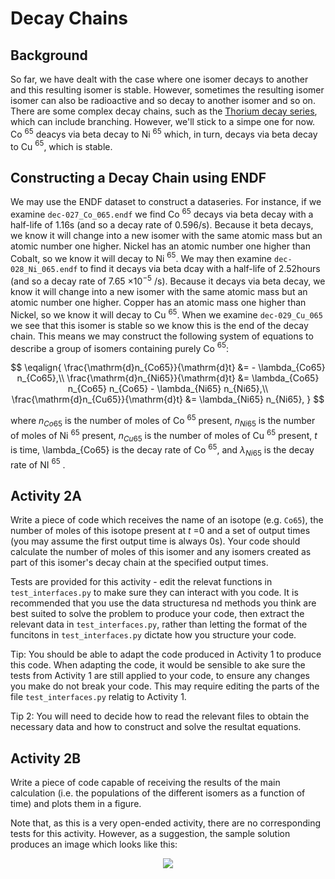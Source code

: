 # Decay Chains

## Background

So far, we have dealt with the case where one isomer decays to another and this resulting isomer is stable. However, sometimes the resulting isomer isomer can also be radioactive and so decay to another isomer and so on. There are some complex decay chains, such as the [Thorium decay series](https://en.wikipedia.org/wiki/Decay_chain#Thorium_series), which can include branching. However, we'll stick to a simpe one for now. Co $^{65}$ deacys via beta decay to Ni $^{65}$ which, in turn, decays via beta decay to Cu $^{65}$, which is stable.

## Constructing a Decay Chain using ENDF

We may use the ENDF dataset to construct a dataseries. For instance, if we examine ```dec-027_Co_065.endf``` we find Co $^{65}$ decays via beta decay with a half-life of 1.16s (and so a decay rate of 0.596/s). Because it beta decays, we know it will change into a new isomer with the same atomic mass but an atomic number one higher. Nickel has an atomic number one higher than Cobalt, so we know it will decay to Ni $^{65}$. We may then examine ```dec-028_Ni_065.endf``` to find it decays via beta dcay with a half-life of 2.52hours (and so a decay rate of 7.65 $\times 10^{-5}$ /s). Because it decays via beta decay, we know it will change into a new isomer with the same atomic mass but an atomic number one higher. Copper has an atomic mass one higher than Nickel, so we know it will decay to Cu $^{65}$. When we examine ```dec-029_Cu_065``` we see that this isomer is stable so we know this is the end of the decay chain. This means we may construct the following system of equations to describe a group of isomers containing purely Co $^{65}$:

$$ \eqalign{
\frac{\mathrm{d}n_{Co65}}{\mathrm{d}t} &= - \lambda_{Co65} n_{Co65},\\
\frac{\mathrm{d}n_{Ni65}}{\mathrm{d}t} &= \lambda_{Co65} n_{Co65} n_{Co65} - \lambda_{Ni65} n_{Ni65},\\
\frac{\mathrm{d}n_{Cu65}}{\mathrm{d}t} &=  \lambda_{Ni65} n_{Ni65},
}
$$

where $n_{Co65}$ is the number of moles of Co $^{65}$ present, $n_{Ni65}$ is the number of moles of Ni $^{65}$ present, $n_{Cu65}$ is the number of moles of Cu $^{65}$ present, $t$ is time, \lambda_{Co65} is the decay rate of Co $^{65}$, and $\lambda_{Ni65}$ is the decay rate of NI $^{65}$ .

## Activity 2A

Write a piece of code which receives the name of an isotope (e.g. ```Co65```), the number of moles of this isotope present at $t$ =0 and a set of output times (you may assume the first output time is always 0s). Your code should calculate the number of moles of this isomer and any isomers created as part of this isomer's decay chain at the specified output times. 

Tests are provided for this activity - edit the relevat functions in ```test_interfaces.py``` to make sure they can interact with you code. It is recommended that you use the data structuresa nd methods you think are best suited to solve the problem to produce your code, then extract the relevant data in ```test_interfaces.py```, rather than letting the format of the funcitons in ```test_interfaces.py``` dictate how you structure your code.

Tip: You should be able to adapt the code produced in Activity 1 to produce this code. When adapting the code, it would be sensible to ake sure the tests from Activity 1 are still applied to your code, to ensure any changes you make do not break your code. This may require editing the parts of the file ```test_interfaces.py``` relatig to Activity 1.

Tip 2: You will need to decide how to read the relevant files to obtain the necessary data and how to construct and solve the resultat equations.

## Activity 2B

Write a piece of code capable of receiving the results of the main calculation (i.e. the populations of the different isomers as a function of time) and plots them in a figure.

Note that, as this is a very open-ended activity, there are no corresponding tests for this activity. However, as a suggestion, the sample solution produces an image which looks like this:

<p align="center">
  <img src="https://github.com/coolernato/Decay-Chains/blob/main/resources/sample_output.png" />
</p>

